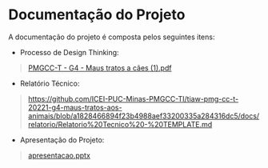 # Documentação do Projeto

A documentação do projeto é composta pelos seguintes itens: 
 - Processo de Design Thinking:
 >[PMGCC-T - G4 - Maus tratos a cães (1).pdf](https://github.com/ICEI-PUC-Minas-PMGCC-TI/tiaw-pmg-cc-t-20221-g4-maus-tratos-aos-animais/files/8502730/PMGCC-T.-.G4.-.Maus.tratos.a.caes.1.pdf)
 - Relatório Técnico:
 >https://github.com/ICEI-PUC-Minas-PMGCC-TI/tiaw-pmg-cc-t-20221-g4-maus-tratos-aos-animais/blob/a1828466894f23b4988aef33200335a284316dc5/docs/relatorio/Relatorio%20Tecnico%20-%20TEMPLATE.md
 - Apresentação do Projeto:
 >[apresentacao.pptx](https://github.com/ICEI-PUC-Minas-PMGCC-TI/tiaw-pmg-cc-t-20221-g4-maus-tratos-aos-animais/files/8502906/apresentacao.pptx)


